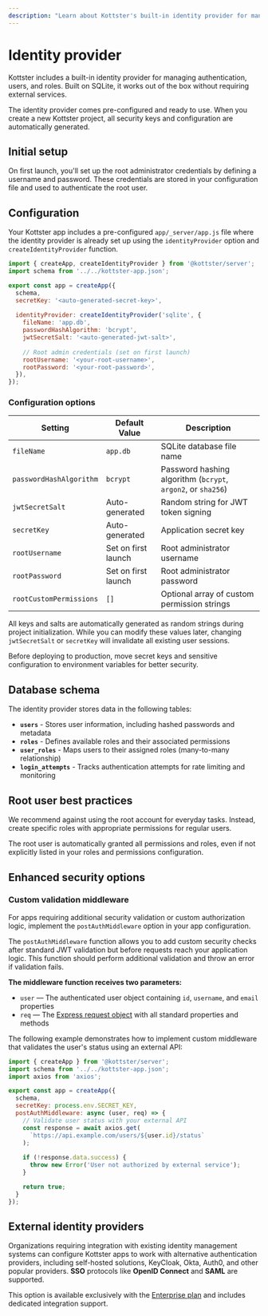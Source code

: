 ```yaml
---
description: "Learn about Kottster's built-in identity provider for managing authentication, users, and roles."
---
```


# Identity provider

Kottster includes a built-in identity provider for managing authentication, users, and roles. Built on SQLite, it works out of the box without requiring external services.

The identity provider comes pre-configured and ready to use. When you create a new Kottster project, all security keys and configuration are automatically generated.

## Initial setup

On first launch, you'll set up the root administrator credentials by defining a username and password. These credentials are stored in your configuration file and used to authenticate the root user.

## Configuration

Your Kottster app includes a pre-configured `app/_server/app.js` file where the identity provider is already set up using the `identityProvider` option and `createIdentityProvider` function.

```javascript
import { createApp, createIdentityProvider } from '@kottster/server';
import schema from '../../kottster-app.json';

export const app = createApp({
  schema,
  secretKey: '<auto-generated-secret-key>',
  
  identityProvider: createIdentityProvider('sqlite', {
    fileName: 'app.db',
    passwordHashAlgorithm: 'bcrypt',
    jwtSecretSalt: '<auto-generated-jwt-salt>',
    
    // Root admin credentials (set on first launch)
    rootUsername: '<your-root-username>',
    rootPassword: '<your-root-password>',
  }),
});
```

### Configuration options

| Setting | Default Value | Description |
|---------|--------------|-------------|
| `fileName` | `app.db` | SQLite database file name |
| `passwordHashAlgorithm` | `bcrypt` | Password hashing algorithm (`bcrypt`, `argon2`, or `sha256`) |
| `jwtSecretSalt` | Auto-generated | Random string for JWT token signing |
| `secretKey` | Auto-generated | Application secret key |
| `rootUsername` | Set on first launch | Root administrator username |
| `rootPassword` | Set on first launch | Root administrator password |
| `rootCustomPermissions` | `[]` | Optional array of custom permission strings |

All keys and salts are automatically generated as random strings during project initialization. While you can modify these values later, changing `jwtSecretSalt` or `secretKey` will invalidate all existing user sessions.

Before deploying to production, move secret keys and sensitive configuration to environment variables for better security.

## Database schema

The identity provider stores data in the following tables:
- **`users`** - Stores user information, including hashed passwords and metadata
- **`roles`** - Defines available roles and their associated permissions
- **`user_roles`** - Maps users to their assigned roles (many-to-many relationship)
- **`login_attempts`** - Tracks authentication attempts for rate limiting and monitoring

## Root user best practices

We recommend against using the root account for everyday tasks. Instead, create specific roles with appropriate permissions for regular users. 

The root user is automatically granted all permissions and roles, even if not explicitly listed in your roles and permissions configuration.

## Enhanced security options

### Custom validation middleware

For apps requiring additional security validation or custom authorization logic, implement the `postAuthMiddleware` option in your app configuration.

The `postAuthMiddleware` function allows you to add custom security checks after standard JWT validation but before requests reach your application logic. This function should perform additional validation and throw an error if validation fails.

**The middleware function receives two parameters:**

- `user` — The authenticated user object containing `id`, `username`, and `email` properties
- `req` — The <a rel='nofollow' target='_blank' href='https://expressjs.com/en/api.html#req'>Express request object</a> with all standard properties and methods

The following example demonstrates how to implement custom middleware that validates the user's status using an external API:

```javascript
import { createApp } from '@kottster/server';
import schema from '../../kottster-app.json';
import axios from 'axios';

export const app = createApp({
  schema,
  secretKey: process.env.SECRET_KEY,
  postAuthMiddleware: async (user, req) => {
    // Validate user status with your external API
    const response = await axios.get(
      `https://api.example.com/users/${user.id}/status`
    );
    
    if (!response.data.success) {
      throw new Error('User not authorized by external service');
    }

    return true;
  }
});
```

## External identity providers

Organizations requiring integration with existing identity management systems can configure Kottster apps to work with alternative authentication providers, including self-hosted solutions, KeyCloak, Okta, Auth0, and other popular providers. **SSO** protocols like **OpenID Connect** and **SAML** are supported.

This option is available exclusively with the [Enterprise plan](https://kottster.app/pricing) and includes dedicated integration support.